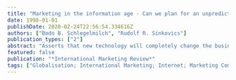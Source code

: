 ```yaml
---
title: "Marketing in the information age - Can we plan for an unpredictable future?"
date: 1998-01-01
publishDate: 2020-02-24T22:56:54.334616Z
authors: ["Bodo B. Schlegelmilch", "Rudolf R. Sinkovics"]
publication_types: ["2"]
abstract: "Asserts that new technology will completely change the business environment as we know it. Highlights the interrelated changes that are already occurring: mushroom companies; virtual enterprises; electronic markets; blurring industry boundaries; and \"fragvergence\" of cultural differences. Outlines the implications for marketing management. For instance, suggests that the majority of all marketing activities will have to be international, as target groups are scattered throughout different countries; market research on the Internet will increase in importance; efficient and quick promotion of ideas, business concepts and services is essential; enhanced customer intimacy; and reduction of price flexibility."
featured: false
publication: "*International Marketing Review*"
tags: ["Globalisation; International Marketing; Internet; Marketing Communications; New Technology"]
---
```


